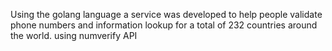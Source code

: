 Using the golang language a service was developed to help people validate phone numbers and information lookup for a total of 232 countries around the world. using numverify API
